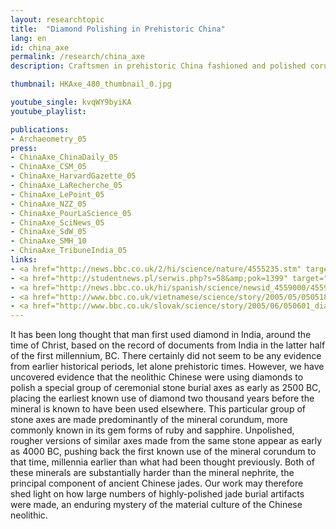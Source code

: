 ```yaml
---
layout: researchtopic
title:  "Diamond Polishing in Prehistoric China"
lang: en
id: china_axe
permalink: /research/china_axe
description: Craftsmen in prehistoric China fashioned and polished corundum-bearing stone axes with diamond in 2500 BC, millennia earlier than man's first use of diamond was previously thought to have occurred.  

thumbnail: HKAxe_480_thumbnail_0.jpg

youtube_single: kvqWY9byiKA
youtube_playlist: 

publications:
- Archaeometry_05
press:
- ChinaAxe_ChinaDaily_05
- ChinaAxe_CSM_05
- ChinaAxe_HarvardGazette_05
- ChinaAxe_LaRecherche_05
- ChinaAxe_LePoint_05
- ChinaAxe_NZZ_05
- ChinaAxe_PourLaScience_05
- ChinaAxe_SciNews_05
- ChinaAxe_SdW_05
- ChinaAxe_SMH_10
- ChinaAxe_TribuneIndia_05
links: 
- <a href="http://news.bbc.co.uk/2/hi/science/nature/4555235.stm" target="_blank">BBC News [UK]</a> (May 2005)
- <a href="http://studentnews.pl/serwis.php?s=58&amp;pok=1399" target="_blank">studentnews.pl [Poland]</a> (Feb 2005)
- <a href="http://news.bbc.co.uk/hi/spanish/science/newsid_4559000/4559673.stm" target="_blank">BBC Mundo [Spain]</a> (May 2005)
- <a href="http://www.bbc.co.uk/vietnamese/science/story/2005/05/050518_chinadiamond.shtml" target="_blank">BBC News [Vietnam]</a> (May 2005)
- <a href="http://www.bbc.co.uk/slovak/science/story/2005/06/050601_diamonds_china.shtml" target="_blank">BBC News [Slovakia]</a> (May 2005)
---
```

It has been long thought that man first used diamond in India, around the time of Christ, based on the record of documents from India in the latter half of the first millennium, BC. There certainly did not seem to be any evidence from earlier historical periods, let alone prehistoric times. However, we have uncovered evidence that the neolithic Chinese were using diamonds to polish a special group of ceremonial stone burial axes as early as 2500 BC, placing the earliest known use of diamond two thousand years before the mineral is known to have been used elsewhere. This particular group of stone axes are made predominantly of the mineral corundum, more commonly known in its gem forms of ruby and sapphire. Unpolished, rougher versions of similar axes made from the same stone appear as early as 4000 BC, pushing back the first known use of the mineral corundum to that time, millennia earlier than what had been thought previously. Both of these minerals are substantially harder than the mineral nephrite, the principal component of ancient Chinese jades. Our work may therefore shed light on how large numbers of highly-polished jade burial artifacts were made, an enduring mystery of the material culture of the Chinese neolithic.
